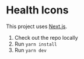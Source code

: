 # Health Icons

This project uses [Next.js](https://nextjs.org).

1. Check out the repo locally
2. Run `yarn install`
3. Run `yarn dev`
